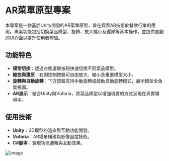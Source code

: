 # AR菜單原型專案

本專案是一款基於Unity開發的AR菜單原型，旨在探索AR技術於餐飲行業的應用。專案功能包括切換菜品模型、旋轉、放大縮小及還原等基本操作，並提供直觀的UI介面以提升使用者體驗。

## 功能特色
- **模型切換**：透過左側選單按鈕快速切換不同菜品模型。
- **縮放與還原**：右側控制按鈕可自由放大、縮小及重置模型大小。
- **旋轉與自動旋轉**：下方按鈕支持手動旋轉或啟動自動旋轉模式，展示模型全角度視圖。
- **AR展示**：結合Unity與Vuforia，將菜品模型以增強現實的方式呈現在真實環境中。

## 使用技術
- **Unity**：3D模型的渲染與互動功能開發。
- **Vuforia**：AR場景構建與影像追蹤技術。
- **C#腳本**：實現功能邏輯與互動效果。

![image](https://github.com/user-attachments/assets/a959bc7b-58b8-45a6-9c85-74fcd47c5a66)
